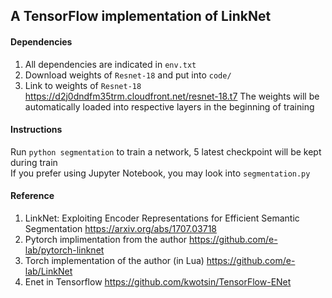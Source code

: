 ## A TensorFlow implementation of LinkNet


#### Dependencies
1. All dependencies are indicated in `env.txt`
2. Download weights of `Resnet-18` and put into `code/`
3. Link to weights of `Resnet-18`
    https://d2j0dndfm35trm.cloudfront.net/resnet-18.t7
   The weights will be automatically loaded into respective layers in the beginning of training

#### Instructions
Run `python segmentation` to train a network, 5 latest checkpoint will be kept during train  
If you prefer using Jupyter Notebook, you may look into `segmentation.py`

#### Reference

1. LinkNet: Exploiting Encoder Representations for Efficient Semantic Segmentation https://arxiv.org/abs/1707.03718  
2. Pytorch implimentation from the author https://github.com/e-lab/pytorch-linknet  
3. Torch implementation of the author (in Lua) https://github.com/e-lab/LinkNet  
4. Enet in Tensorflow https://github.com/kwotsin/TensorFlow-ENet